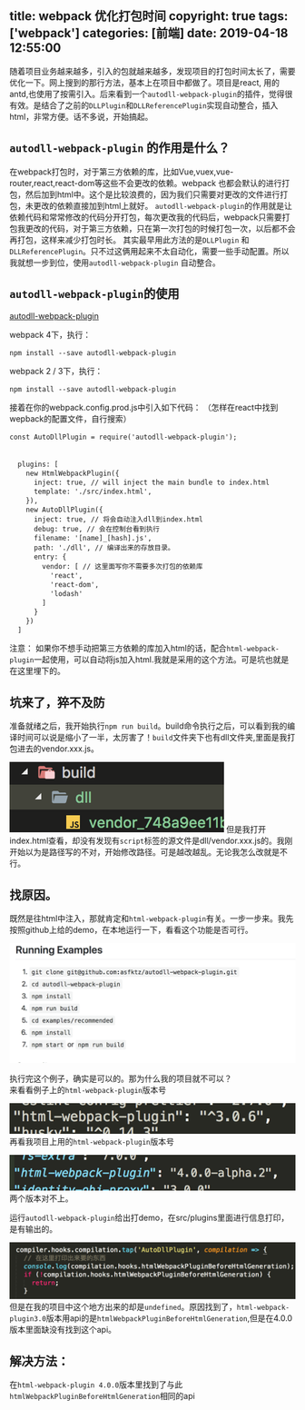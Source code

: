 title: webpack 优化打包时间
copyright: true
tags: ['webpack']
categories: [前端]
date: 2019-04-18 12:55:00
---
随着项目业务越来越多，引入的包就越来越多，发现项目的打包时间太长了，需要优化一下。网上搜到的那行方法，基本上在项目中都做了。项目是react, 用的antd,也使用了按需引入。后来看到一个`autodll-webpack-plugin`的插件，觉得很有效。是结合了之前的`DLLPlugin`和`DLLReferencePlugin`实现自动整合，插入html，非常方便。话不多说，开始搞起。

## `autodll-webpack-plugin` 的作用是什么？

在webpack打包时，对于第三方依赖的库，比如Vue,vuex,vue-router,react,react-dom等这些不会更改的依赖。webpack 也都会默认的进行打包，然后加到html中。这个是比较浪费的，因为我们只需要对更改的文件进行打包，未更改的依赖直接加到html上就好。 `autodll-webpack-plugin`的作用就是让依赖代码和常常修改的代码分开打包，每次更改我的代码后，webpack只需要打包我更改的代码，对于第三方依赖，只在第一次打包的时候打包一次，以后都不会再打包，这样来减少打包时长。 其实最早用此方法的是`DLLPlugin` 和 `DLLReferencePlugin`。只不过这俩用起来不太自动化，需要一些手动配置。所以我就想一步到位，使用`autodll-webpack-plugin` 自动整合。

## `autodll-webpack-plugin`的使用

[autodll-webpack-plugin](https://github.com/asfktz/autodll-webpack-plugin)

webpack 4下，执行：
```shell
npm install --save autodll-webpack-plugin
```
webpack 2 / 3下，执行：
```shell
npm install --save autodll-webpack-plugin
```


接着在你的webpack.config.prod.js中引入如下代码：
（怎样在react中找到wepback的配置文件，自行搜索）
```code
const AutoDllPlugin = require('autodll-webpack-plugin');


  plugins: [
    new HtmlWebpackPlugin({
      inject: true, // will inject the main bundle to index.html
      template: './src/index.html',
    }),
    new AutoDllPlugin({
      inject: true, // 将会自动注入dll到index.html
      debug: true, // 会在控制台看到执行
      filename: '[name]_[hash].js',
      path: './dll', // 编译出来的存放目录。
      entry: {
        vendor: [ // 这里面写你不需要多次打包的依赖库
          'react',
          'react-dom',
          'lodash'
        ]
      }
    })
  ]
```

注意： 如果你不想手动把第三方依赖的库加入html的话，配合`html-webpack-plugin`一起使用，可以自动将js加入html.我就是采用的这个方法。可是坑也就是在这里埋下的。

## 坑来了，猝不及防

准备就绪之后，我开始执行`npm run build`。build命令执行之后，可以看到我的编译时间可以说是缩小了一半，太厉害了！`build`文件夹下也有dll文件夹,里面是我打包进去的vendor.xxx.js。

![upload successful](/images/pasted-0.png)
但是我打开index.html查看，却没有发现有`script`标签的源文件是dll/vendor.xxx.js的。我刚开始以为是路径写的不对，开始修改路径。可是越改越乱。无论我怎么改就是不行。

## 找原因。

既然是往html中注入，那就肯定和`html-webpack-plugin`有关。一步一步来。我先按照github上给的demo，在本地运行一下，看看这个功能是否可行。

![upload successful](/images/pasted-2.png)

执行完这个例子，确实是可以的。那为什么我的项目就不可以？<br>
来看看例子上的`html-webpack-plugin`版本号

![upload successful](/images/pasted-3.png)
再看我项目上用的`html-webpack-plugin`版本号

![upload successful](/images/pasted-4.png)
两个版本对不上。

运行`autodll-webpack-plugin`给出打demo，在src/plugins里面进行信息打印，是有输出的。

![upload successful](/images/pasted-5.png)
但是在我的项目中这个地方出来的却是`undefined`。原因找到了，`html-webpack-plugin3.0`版本用api的是`htmlWebpackPluginBeforeHtmlGeneration`,但是在4.0.0版本里面缺没有找到这个api。

## 解决方法：
在`html-webpack-plugin 4.0.0`版本里找到了与此`htmlWebpackPluginBeforeHtmlGeneration`相同的api